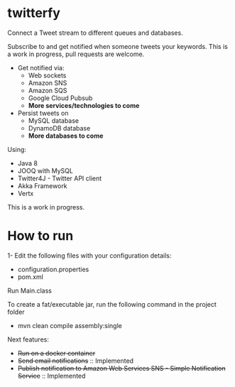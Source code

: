 # twitterfy
Connect a Tweet stream to different queues and databases.

Subscribe to and get notified when someone tweets your keywords. This is a work in progress, pull requests are welcome.

 - Get notified via:
   - Web sockets
   - Amazon SNS
   - Amazon SQS
   - Google Cloud Pubsub
   - **More services/technologies to come**
 - Persist tweets on
   - MySQL database
   - DynamoDB database
   - **More databases to come**

Using:
 - Java 8
 - JOOQ with MySQL
 - Twitter4J - Twitter API client
 - Akka Framework
 - Vertx

This is a work in progress.

# How to run
1- Edit the following files with your configuration details:
  - configuration.properties
  - pom.xml

Run Main.class

To create a fat/executable jar, run the following command in the project folder
 - mvn clean compile assembly:single

Next features:
  - ~~Run on a docker container~~
  - ~~Send email notifications~~ :: Implemented
  - ~~Publish notification to Amazon Web Services SNS - Simple Notification Service~~ :: Implemented
